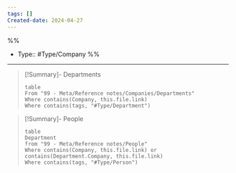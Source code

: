 ```yaml
---
tags: []
Created-date: 2024-04-27
---
```

%%
- Type:: #Type/Company 
%%
___
> [!Summary]- Departments
> ```dataview
> table
> From "99 - Meta/Reference notes/Companies/Departments"
> Where contains(Company, this.file.link)
> Where contains(tags, "#Type/Department")
> ```

> [!Summary]- People
> ```dataview
> table
> Department
> from "99 - Meta/Reference notes/People"
> Where contains(Company, this.file.link) or contains(Department.Company, this.file.link)
> Where contains(tags, "#Type/Person")
> ```
